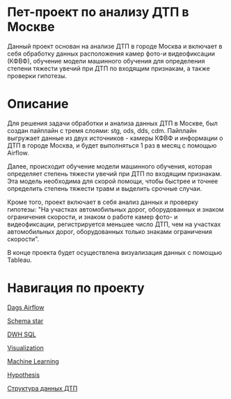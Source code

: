 # Пет-проект по анализу ДТП в Москве

Данный проект основан на анализе ДТП в городе Москва и включает в себя обработку данных расположения камер фото-и видеофиксации (КФВФ), обучение модели машинного обучения для определения степени тяжести увечий при ДТП по входящим признакам, а также проверки гипотезы.

# Описание

Для решения задачи обработки и анализа данных ДТП в Москве, был создан пайплайн с тремя слоями: stg, ods, dds, cdm. Пайплайн выгружает данные из двух источников - камеры КФВФ и информации о ДТП в городе Москва, и будет выполняться 1 раз в месяц с помощью Airflow.

Далее, происходит обучение модели машинного обучения, которая определяет степень тяжести увечий при ДТП по входящим признакам. Эта модель необходима для скорой помощи, чтобы быстрее и точнее определить степень тяжести травм и выделить срочные случаи.

Кроме того, проект включает в себя анализ данных и проверку гипотезы: "На участках автомобильных дорог, оборудованных и знаком ограничения скорости, и знаком о работе камер фото- и видеофиксации, регистрируется меньшее число ДТП, чем на участках автомобильных дорог, оборудованных только знаками ограничения скорости".

В конце проекта будет осуществлена визуализация данных с помощью Tableau.

# Навигация по проекту

[Dags Airflow](https://github.com/slava87VS/Project_Moscow_DTP/tree/main/finish/dags)

[Schema star](https://github.com/slava87VS/Project_Moscow_DTP/blob/main/finish/schema_database/shema_star.png)

[DWH SQL](https://github.com/slava87VS/Project_Moscow_DTP/blob/main/finish/sql/create_star.sql)

[Visualization](https://github.com/slava87VS/Project_Moscow_DTP/blob/main/finish/visualization/visualization.md)

[Machine Learning](https://github.com/slava87VS/Project_Moscow_DTP/blob/main/finish/ml/ml.ipynb)

[Hypothesis](https://colab.research.google.com/drive/1cEEkOUOoM7EHtv6q5NZpZy9-7DhlOwJd?usp=sharing)

[Структура данных ДТП](https://github.com/slava87VS/Project_Moscow_DTP/blob/main/finish/struktura_data_DTP.py)

